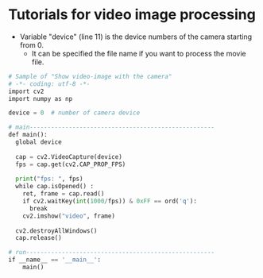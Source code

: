 # Tutorials for video image processing

- Variable "device" (line 11)  is the device numbers of the camera starting from 0. 
  - It can be specified the file name if you want to process the movie file.

```python
# Sample of "Show video-image with the camera"
# -*- coding: utf-8 -*-
import cv2
import numpy as np

device = 0  # number of camera device

# main----------------------------------------------------
def main():
  global device
  
  cap = cv2.VideoCapture(device)
  fps = cap.get(cv2.CAP_PROP_FPS)
  
  print("fps: ", fps)
  while cap.isOpened() :
    ret, frame = cap.read()
    if cv2.waitKey(int(1000/fps)) & 0xFF == ord('q'):
      break
    cv2.imshow("video", frame)
  
  cv2.destroyAllWindows()
  cap.release()

# run-----------------------------------------------------
if __name__ == '__main__':
    main()
```
